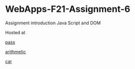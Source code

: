 # WebApps-F21-Assignment-6
Assignment introduction Java Script and DOM


Hosted at
 
[pass](https://github.com/44-563-WebApps-F21/webapps-f21-assignment-6-Saichandhar/blob/main/pass.html)

[arithmetic](https://github.com/44-563-WebApps-F21/webapps-f21-assignment-6-Saichandhar/blob/main/arithmetic.html)

[car](https://github.com/44-563-WebApps-F21/webapps-f21-assignment-6-Saichandhar/blob/main/car.html)
